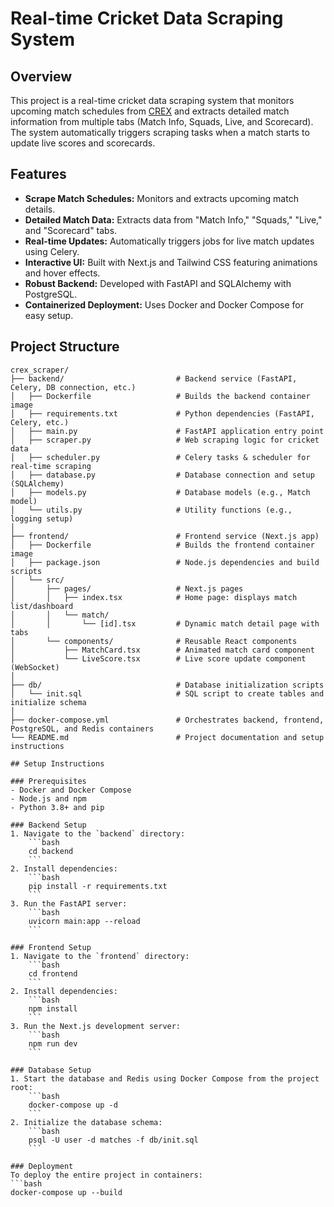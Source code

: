 # Real-time Cricket Data Scraping System

## Overview
This project is a real-time cricket data scraping system that monitors upcoming match schedules from [CREX](https://crex.live/fixtures/match-list) and extracts detailed match information from multiple tabs (Match Info, Squads, Live, and Scorecard). The system automatically triggers scraping tasks when a match starts to update live scores and scorecards.

## Features
- **Scrape Match Schedules:** Monitors and extracts upcoming match details.
- **Detailed Match Data:** Extracts data from "Match Info," "Squads," "Live," and "Scorecard" tabs.
- **Real-time Updates:** Automatically triggers jobs for live match updates using Celery.
- **Interactive UI:** Built with Next.js and Tailwind CSS featuring animations and hover effects.
- **Robust Backend:** Developed with FastAPI and SQLAlchemy with PostgreSQL.
- **Containerized Deployment:** Uses Docker and Docker Compose for easy setup.

## Project Structure

```plaintext
crex_scraper/
├── backend/                         # Backend service (FastAPI, Celery, DB connection, etc.)
│   ├── Dockerfile                   # Builds the backend container image
│   ├── requirements.txt             # Python dependencies (FastAPI, Celery, etc.)
│   ├── main.py                      # FastAPI application entry point
│   ├── scraper.py                   # Web scraping logic for cricket data
│   ├── scheduler.py                 # Celery tasks & scheduler for real-time scraping
│   ├── database.py                  # Database connection and setup (SQLAlchemy)
│   ├── models.py                    # Database models (e.g., Match model)
│   └── utils.py                     # Utility functions (e.g., logging setup)
│
├── frontend/                        # Frontend service (Next.js app)
│   ├── Dockerfile                   # Builds the frontend container image
│   ├── package.json                 # Node.js dependencies and build scripts
│   └── src/                         
│       ├── pages/                   # Next.js pages
│       │   ├── index.tsx            # Home page: displays match list/dashboard
│       │   └── match/               
│       │       └── [id].tsx         # Dynamic match detail page with tabs
│       └── components/              # Reusable React components
│           ├── MatchCard.tsx        # Animated match card component
│           └── LiveScore.tsx        # Live score update component (WebSocket)
│
├── db/                              # Database initialization scripts
│   └── init.sql                     # SQL script to create tables and initialize schema
│
├── docker-compose.yml               # Orchestrates backend, frontend, PostgreSQL, and Redis containers
└── README.md                        # Project documentation and setup instructions

## Setup Instructions

### Prerequisites
- Docker and Docker Compose
- Node.js and npm
- Python 3.8+ and pip

### Backend Setup
1. Navigate to the `backend` directory:
    ```bash
    cd backend
    ```
2. Install dependencies:
    ```bash
    pip install -r requirements.txt
    ```
3. Run the FastAPI server:
    ```bash
    uvicorn main:app --reload
    ```

### Frontend Setup
1. Navigate to the `frontend` directory:
    ```bash
    cd frontend
    ```
2. Install dependencies:
    ```bash
    npm install
    ```
3. Run the Next.js development server:
    ```bash
    npm run dev
    ```

### Database Setup
1. Start the database and Redis using Docker Compose from the project root:
    ```bash
    docker-compose up -d
    ```
2. Initialize the database schema:
    ```bash
    psql -U user -d matches -f db/init.sql
    ```

### Deployment
To deploy the entire project in containers:
```bash
docker-compose up --build
